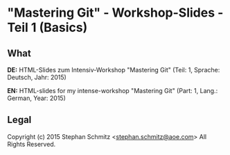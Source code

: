 # "Mastering Git" - Workshop-Slides - Teil 1 (Basics)

## What

**DE:** HTML-Slides zum Intensiv-Workshop "Mastering Git" (Teil: 1, Sprache: Deutsch, Jahr: 2015)

**EN:** HTML-slides for my intense-workshop "Mastering Git" (Part: 1, Lang.: German, Year: 2015)

## Legal

Copyright (c) 2015 Stephan Schmitz <<stephan.schmitz@aoe.com>> All Rights Reserved.
